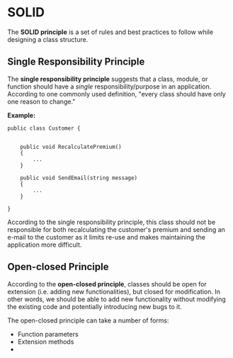 # SOLID

The **SOLID principle** is a set of rules and best practices to follow while designing a class structure.

## **S**ingle Responsibility Principle

The **single responsibility principle** suggests that a class, module, or function should have a _single_ responsibility/purpose in an application. According to one commonly used definition, "every class should have only one reason to change."

**Example:**

    public class Customer {


        public void RecalculatePremium()
        {
            ...
        }

        public void SendEmail(string message)
        {
            ...
        }

    }

According to the single responsibility principle, this class should not be responsible for both recalculating the customer's premium and sending an e-mail to the customer as it limits re-use and makes maintaining the application more difficult.

## **O**pen-closed Principle

According to the **open-closed principle**, classes should be open for extension (i.e. adding new functionalities), but closed for modification. In other words, we should be able to add new functionality without modifying the existing code and potentially introducing new bugs to it.

The open-closed principle can take a number of forms:

- Function parameters
- Extension methods
-
